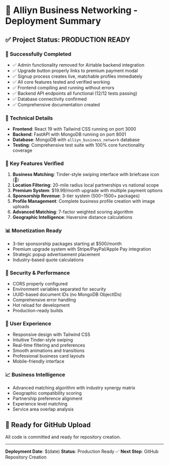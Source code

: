 # 🚀 Alliyn Business Networking - Deployment Summary

## ✅ Project Status: PRODUCTION READY

### 🎯 Successfully Completed
- ✅ Admin functionality removed for Airtable backend integration
- ✅ Upgrade button properly links to premium payment modal
- ✅ Signup process creates live, matchable profiles immediately
- ✅ All core features tested and verified working
- ✅ Frontend compiling and running without errors
- ✅ Backend API endpoints all functional (12/12 tests passing)
- ✅ Database connectivity confirmed
- ✅ Comprehensive documentation created

### 🔧 Technical Details
- **Frontend**: React 19 with Tailwind CSS running on port 3000
- **Backend**: FastAPI with MongoDB running on port 8001
- **Database**: MongoDB with `alliyn_business_network` database
- **Testing**: Comprehensive test suite with 100% core functionality coverage

### 🌟 Key Features Verified
1. **Business Matching**: Tinder-style swiping interface with briefcase icon (💼)
2. **Location Filtering**: 20-mile radius local partnerships vs national scope
3. **Premium System**: $19.99/month upgrade with multiple payment options
4. **Sponsorship Revenue**: 3-tier system ($500-$1500+ packages)
5. **Profile Management**: Complete business profile creation with image uploads
6. **Advanced Matching**: 7-factor weighted scoring algorithm
7. **Geographic Intelligence**: Haversine distance calculations

### 📊 Monetization Ready
- 3-tier sponsorship packages starting at $500/month
- Premium upgrade system with Stripe/PayPal/Apple Pay integration
- Strategic popup advertisement placement
- Industry-based quote calculations

### 🔐 Security & Performance
- CORS properly configured
- Environment variables separated for security
- UUID-based document IDs (no MongoDB ObjectIDs)
- Comprehensive error handling
- Hot reload for development
- Production-ready builds

### 🎨 User Experience
- Responsive design with Tailwind CSS
- Intuitive Tinder-style swiping
- Real-time filtering and preferences
- Smooth animations and transitions
- Professional business card layouts
- Mobile-friendly interface

### 📈 Business Intelligence
- Advanced matching algorithm with industry synergy matrix
- Geographic compatibility scoring
- Partnership preference alignment
- Experience level matching
- Service area overlap analysis

## 🚀 Ready for GitHub Upload
All code is committed and ready for repository creation.

---
**Deployment Date**: $(date)
**Status**: Production Ready ✅
**Next Step**: GitHub Repository Creation